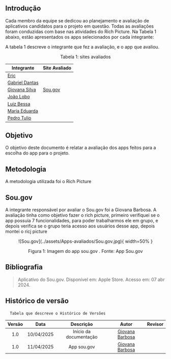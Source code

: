 ## Introdução

Cada membro da equipe se dedicou ao planejamento e avaliação de aplicativos candidatos para o projeto em questão. Todas as avaliações foram conduzidas com base nas atividades do Rich Picture. Na Tabela 1 abaixo, estão apresentados os apps selecionados por cada integrante:

A tabela 1 descreve o integrante que fez a avaliação, e o app que avaliou.
<center>
    Tabela 1: sites avaliados

| Integrante                                         | Site Avaliado      | 
| --------------------------------------------------- | ------------------ | 
| [Eric](https://github.com/eric-kingu)              |         |
| [Gabriel Dantas](https://github.com/gbevi)         |         |
| [Giovana Silva](https://github.com/gio221)         | [Sou.gov](#sou.gov) |
| [João Lobo](https://github.com/joaolobo10)         |         |
| [Luiz Bessa](https://github.com/lfelipebessa)      |         |
| [Maria Eduarda](https://github.com/maaduh)         |         |
| [Pedro Tulio](https://github.com/PedrooCamilo)     |         |

</center>

## Objetivo
O objetivo deste documento é relatar a avaliação dos apps feitos para a escolha do app para o projeto.

## Metodologia
A metodologia utilizada foi o Rich Picture

<a id="sou,gov"></a>
## Sou.gov
A integrante responsável por avaliar o Sou.gov foi a Giovana Barbosa. A avaliação tinha como objetivo fazer o rich picture, primeiro verifiquei se o app possuia 7 funcionalidades, para poder trabalharmos ele em grupo, e depois verifica se o grupo teria acesso aos usuários desse app, depois montei o ricj picture

<center>
![Sou.gov](../assets/Apps-avaliados/Sou.gov.jpg){ width=50% }
<div align="center" >
    <p> Figura 1: Imagem do app sou.gov . Fonte: App Sou.gov
    </p> 
</div>
</center>

## Bibliografia
> Aplicativo do Sou.gov. Disponível em: Apple Store. Acesso em: 07 abr 2024.

## Histórico de versão
      Tabela que descreve o Histórico de Versões
| Versão |    Data    |       Descrição        |                   Autor                    | Revisor |
| :----: | :--------: | :--------------------: | :----------------------------------------: | :-----: |
|  1.0   | 10/04/2025 | Início da documentação |  [Giovana Barbosa ](https://github.com/gio221) |         |
|  1.0   | 11/04/2025 | App sou.gov |  [Giovana Barbosa ](https://github.com/gio221) |         |